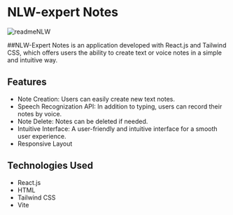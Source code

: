 # NLW-expert  Notes
![readmeNLW](https://github.com/leonardomenezes7/NLW-Notes/assets/145611761/1c75dfb6-dd71-41b1-bb97-9fe9be377b7c)

##NLW-Expert Notes is an application developed with React.js and Tailwind CSS, which offers users the ability to create text or voice notes in a simple and intuitive way.

## Features
- Note Creation: Users can easily create new text notes.
- Speech Recognization API: In addition to typing, users can record their notes by voice.
- Note Delete: Notes can be deleted if needed.
- Intuitive Interface: A user-friendly and intuitive interface for a smooth user experience.
- Responsive Layout

## Technologies Used
- React.js
- HTML
- Tailwind CSS
- Vite


